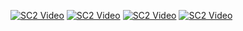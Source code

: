 
[![SC2 Video](https://img.youtube.com/vi/yBsWza2039o/0.jpg)](https://www.youtube.com/watch?v=yBsWza2039o)
[![SC2 Video](https://img.youtube.com/vi/JEiIIjX10zE/0.jpg)](https://www.youtube.com/watch?v=JEiIIjX10zE&list=PLqOiaH9id5qtD7h8Zwu1abjKULtVq0nQA&index=3)
[![SC2 Video](https://img.youtube.com/vi/OgTn8ZYZwEU/0.jpg)](https://www.youtube.com/watch?v=OgTn8ZYZwEU&list=PLqOiaH9id5quh5Dph5yuXfdHVGe1LrKvT&index=1)
[![SC2 Video](https://img.youtube.com/vi/1BfCnjr_Vjg/0.jpg)](https://www.youtube.com/watch?v=1BfCnjr_Vjg)
